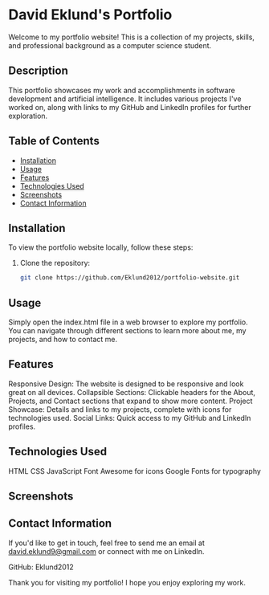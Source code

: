 # David Eklund's Portfolio

Welcome to my portfolio website! This is a collection of my projects, skills, and professional background as a computer science student.

## Description

This portfolio showcases my work and accomplishments in software development and artificial intelligence. It includes various projects I've worked on, along with links to my GitHub and LinkedIn profiles for further exploration.

## Table of Contents

- [Installation](#installation)
- [Usage](#usage)
- [Features](#features)
- [Technologies Used](#technologies-used)
- [Screenshots](#screenshots)
- [Contact Information](#contact-information)

## Installation

To view the portfolio website locally, follow these steps:

1. Clone the repository:
   ```bash
   git clone https://github.com/Eklund2012/portfolio-website.git

## Usage

Simply open the index.html file in a web browser to explore my portfolio. You can navigate through different sections to learn more about me, my projects, and how to contact me.

## Features

Responsive Design: The website is designed to be responsive and look great on all devices.
Collapsible Sections: Clickable headers for the About, Projects, and Contact sections that expand to show more content.
Project Showcase: Details and links to my projects, complete with icons for technologies used.
Social Links: Quick access to my GitHub and LinkedIn profiles.

## Technologies Used

HTML
CSS
JavaScript
Font Awesome for icons
Google Fonts for typography

## Screenshots

## Contact Information

If you'd like to get in touch, feel free to send me an email at david.eklund9@gmail.com or connect with me on LinkedIn.

GitHub: Eklund2012

Thank you for visiting my portfolio! I hope you enjoy exploring my work.

